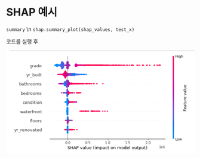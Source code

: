# SHAP 예시


`summary`
\n
`shap.summary_plot(shap_values, test_x)`


코드를 실행 후

<img src = "image/shap.png">

